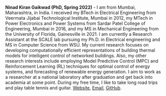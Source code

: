 **Ninad Kiran Gaikwad (PhD, Spring 2022)** - I am from Mumbai, Maharashtra, in India. I received my BTech in Electrical Engineering from Veermata Jijabai Technological Institute, Mumbai in 2012, my MTech in Power Electronics and Power Systems from Sardar Patel College of Engineering, Mumbai in 2016, and my MS in Mechanical Engineering from the University of Florida, Gainesville in 2021. I am currently a Research Assistant at the SCALE lab pursuing my Ph.D. in Electrical engineering and MS in Computer Science from WSU. My current research focuses on developing computationally efficient representations of building thermal models for intelligent control of networked buildings. Also, my other research interests include employing Model Predictive Control (MPC) and Reinforcement Learning (RL) techniques for optimal control of energy systems, and forecasting of renewable energy generation. I aim to work as a researcher at a national laboratory after graduation and get back into academia at some point. During my free time, I like to take long road trips and play table tennis and guitar.  [Website](https://ninadkgaikwad.github.io/), [Email](mailto:ninad.gaikwad@wsu.edu), [GitHub](https://github.com/ninadkgaikwad).
